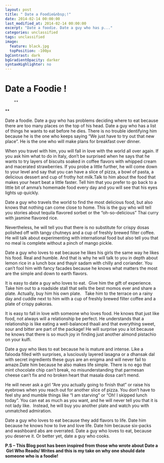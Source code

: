 ```yaml
---
layout: post
title: " Date a Foodie&nbsp;!"
date: 2014-02-14 00:00:00
last_modified_at: 2014-02-14 00:00:00
excerpt: "Date a foodie. Date a guy who has p..." 
categories: unclassified
tags: unclassified
image: 
  feature: black.jpg
  topPosition: -100px
bgContrast: dark
bgGradientOpacity: darker
syntaxHighlighter: no
---
```

# Date a Foodie&nbsp;!

				

			



						


		


			



		

		**
**  

Date a foodie. Date a guy who has problems deciding where to eat because there are too many places on the top of his head. Date a guy who has a list of things he wants to eat before he dies. There is no trouble identifying him because he is the one who keeps saying “We just have to try out that new place”. He is the one who will make plans for breakfast over dinner.

When you travel with him, you will fall in love with the world all over again. If you ask him what to do in Italy, don’t be surprised when he says that he wants to try layers of biscuits soaked in coffee flavors with whipped cream and macerated strawberries. If you probe a little further, he will come down to your level and say that you can have a slice of pizza, a bowl of pasta, a delicious dessert and cup of frothy hot milk.Talk to him about the food that makes your heart beat a little faster. Tell him that you prefer to go back to a little bit of amma’s homemade food every day and you will see that his eyes lights up quickly.

Date a guy who travels the world to find the most delicious food, but also knows that nothing can come close to home. This is the guy who will tell you stories about tequila flavored sorbet or the “oh-so-delicious” Thai curry with jasmine flavored rice.

Nevertheless, he will tell you that there is no substitute for crispy dosas polished off with tangy chutneys and a cup of freshly brewed filter coffee. He will talk about experimenting with international food but also tell you that no meal is complete without a pinch of mango pickle.

Date a guy who loves to eat because he likes his girls the same way he likes his food. Real and humble. And that is why he will talk to you in depth about lemon rice in a lunch box and thayir sadam with chilly and coriander. You can’t fool him with fancy facades because he knows what matters the most are the simple and down to earth flavors.

It is easy to date a guy who loves to eat.  Give him the gift of experience. Take him out to a roadside stall that sells the best momos ever and share a plate. Actually, buy him his own plate.   Take him to the terrace on a rainy day and cuddle next to him with a cup of freshly brewed filter coffee and a plate of crispy pakoras.

It is easy to fall in love with someone who loves food. He knows that just like food, not always will a relationship be perfect. He understands that a relationship is like eating a well-balanced thaali and that everything sweet, sour and bitter are part of the package! He will surprise you a lot because he knows that there is so much joy in finding just another almond pistachio on your kulfi.

Date a guy who likes to eat because he is mature and intense. Like a falooda filled with surprises, a lusciously layered lasagna or a dhansak dal with secret ingredients these guys are an enigma and will never fail to amaze.Date him because he also makes life simple. There is no ego that mint chocolate chip can’t break, no misunderstanding that parmesan cheese can’t fix and no broken heart that masala dosa can’t mend.

He will never ask a girl “Are you actually going to finish that” or raise his eyebrows when you reach out for another slice of pizza. You don’t have to feel shy and mumble things like “I am starving” or “Oh! I skipped lunch today”. You can eat as much as you want, and he will never tell you that it is not lady like.  Instead, he will buy you another plate and watch you with unmatched admiration.

Date a guy who loves to eat because they add flavors to life. Date him because he knows how to live and love life. Date him because six-packs and washboard abs are overrated. Date a guy who loves to eat, because you deserve it. Or better yet, date a guy who cooks.

**P.S &#8211; This Blog post has been inspired from those who wrote about Date a  Girl Who Reads/ Writes and this is my take on why one should date someone who is a foodie!**
					

			

				
